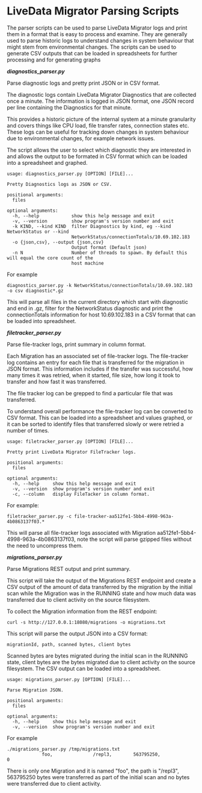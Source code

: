 # LiveData Migrator Parsing Scripts

The parser scripts can be used to parse LiveData Migrator
logs and print them in a format that is easy to 
process and examine. They are generally used to 
parse historic logs to understand changes in system
behaviour that might stem from environmental changes.
The scripts can be used to generate CSV outputs
that can be loaded in spreadsheets for further 
processing and for generating graphs


***diagnostics_parser.py*** 

Parse diagnostic logs and pretty print JSON or in CSV format.

The diagnostic logs contain LiveData Migrator Diagnostics 
that are collected once a minute. The information is logged
in JSON format, one JSON record per line containing the
Diagnostics for that minute.

This provides a historic
picture of the internal system at a minute granularity and
covers things like CPU load, file transfer rates, connection
states etc. These logs can be useful for tracking down
changes in system behaviour due to environmental changes, 
for example network issues.

The script allows the user to select which diagnostic they
are interested in and allows the output to be formated in
CSV format which can be loaded into a spreadsheet and
graphed. 

```
usage: diagnostics_parser.py [OPTION] [FILE]...

Pretty Diagnostics logs as JSON or CSV.

positional arguments:
  files

optional arguments:
  -h, --help            show this help message and exit
  -v, --version         show program's version number and exit
  -k KIND, --kind KIND  filter Diagnostics by kind, eg --kind NetworkStatus or --kind
                        NetworkStatus/connectionTotals/10.69.102.183
  -o {json,csv}, --output {json,csv}
                        Output format (Default json)
  -n N                  Number of threads to spawn. By default this will equal the core count of the
                        host machine
```	

For example

```
diagnostics_parser.py -k NetworkStatus/connectionTotals/10.69.102.183 -o csv diagnostic*.gz
```

This will parse all files in the current directory which start with diagnostic and end in .gz,
filter for the NetworkStatus diagnostic and print the connectionTotals information for host
10.69.102.183 in a CSV format that can be loaded into spreadsheet.

***filetracker_parser.py***

Parse file-tracker logs, print summary in column format.	

Each Migration has an associated set of file-tracker logs. 
The file-tracker log contains an entry for each file that
is transferred for the migration in JSON format. This information
includes if the transfer was successful, how many times it was
retried, when it started, file size, how long it took to transfer 
and how fast it was transferred.

The file tracker log can be grepped to find a particular file that
was transferred. 

To understand overall performance the file-tracker log
can be converted to CSV format. This can be loaded into
a spreadsheet and values graphed, or it can be sorted
to identify files that transferred slowly or were 
retried a number of times.

```
usage: filetracker_parser.py [OPTION] [FILE]...

Pretty print LiveData Migrator FileTracker logs.

positional arguments:
  files

optional arguments:
  -h, --help     show this help message and exit
  -v, --version  show program's version number and exit
  -c, --column   display FileTacker in column format.
```

For example:

```
filetracker_parser.py -c file-tracker-aa512fe1-5bb4-4998-963a-4b0863137f03.*
```

This will parse all file-tracker logs associated with Migration aa512fe1-5bb4-4998-963a-4b0863137f03,
note the script will parse gzipped files without the need to uncompress them.

***migrations_parser.py***

Parse Migrations REST output and print summary.

This script will take the output of the Migrations REST endpoint and create a CSV output of 
the amount of data transferred by the migration by the initial scan while the Migration
was in the RUNNING state and how much data was transferred due to client activity on the
source filesystem. 

To collect the Migration information from the REST endpoint:

```
curl -s http://127.0.0.1:18080/migrations -o migrations.txt 
```

This script will parse the output JSON into a CSV format:

```
migrationId, path, scanned bytes, client bytes
```


Scanned bytes are bytes migrated during the initial scan in
the RUNNING state, client bytes are the bytes migrated due
to client activity on the source filesystem. The CSV output
can be loaded into a spreadsheet.

```
usage: migrations_parser.py [OPTION] [FILE]...

Parse Migration JSON.

positional arguments:
  files

optional arguments:
  -h, --help     show this help message and exit
  -v, --version  show program's version number and exit
```

For example

```
./migrations_parser.py /tmp/migrations.txt 
             foo,               /repl3,        563795250,                0
```


There is only one Migration and it is named "foo", the path is "/repl3", 
563795250 bytes were transferred as part of the initial scan and no bytes
were transferred due to client activity.
